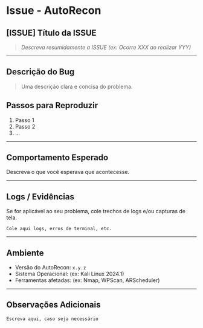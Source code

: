 # Issue - AutoRecon

## [ISSUE] Título da ISSUE
> _Descreva resumidamente a ISSUE (ex: Ocorre XXX ao realizar YYY)_

---

## Descrição do Bug
> Uma descrição clara e concisa do problema.

## Passos para Reproduzir
1. Passo 1
2. Passo 2
3. ...

---

## Comportamento Esperado
Descreva o que você esperava que acontecesse.

---

## Logs / Evidências
Se for aplicável ao seu problema, cole trechos de logs e/ou capturas de tela.

```
Cole aqui logs, erros de terminal, etc.

```

---

## Ambiente
- Versão do AutoRecon: `x.y.z`
- Sistema Operacional: (ex: Kali Linux 2024.1)
- Ferramentas afetadas: (ex: Nmap, WPScan, ARScheduler)

---

## Observações Adicionais

```
Escreva aqui, caso seja necessário

```
